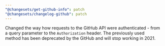 ```yaml
---
"@changesets/get-github-info": patch
"@changesets/changelog-github": patch
---
```


Changed the way how requests to the GitHub API were authenticated - from a query parameter to the `Authorization` header. The previously used method has been deprecated by the GitHub and will stop working in 2021.
